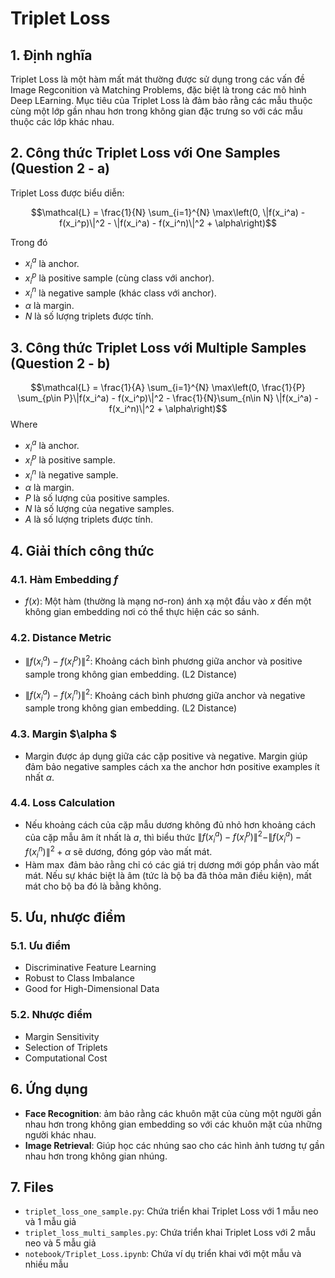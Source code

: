 # Triplet Loss
## 1. Định nghĩa
Triplet Loss là một hàm mất mát thường được sử dụng trong các vấn đề Image Regconition và Matching Problems, đặc biệt là trong các mô hình Deep LEarning. Mục tiêu của Triplet Loss là đảm bảo rằng các mẫu thuộc cùng một lớp gần nhau hơn trong không gian đặc trưng so với các mẫu thuộc các lớp khác nhau.
## 2. Công thức Triplet Loss với One Samples (Question 2 - a)
Triplet Loss được biểu diễn:

$$\mathcal{L} = \frac{1}{N} \sum_{i=1}^{N} \max\left(0, \|f(x_i^a) - f(x_i^p)\|^2 - \|f(x_i^a) - f(x_i^n)\|^2 + \alpha\right)$$

Trong đó
- $x_i^a$ là anchor.
- $x_i^p$ là positive sample (cùng class với anchor).
- $x_i^n$ là negative sample (khác class với anchor).
- $α$ là margin.
- $N$ là số lượng triplets được tính.

## 3. Công thức Triplet Loss với Multiple Samples (Question 2 - b)
$$\mathcal{L} = \frac{1}{A} \sum_{i=1}^{N} \max\left(0, \frac{1}{P} \sum_{p\in P}\|f(x_i^a) - f(x_i^p)\|^2 - \frac{1}{N}\sum_{n\in N} \|f(x_i^a) - f(x_i^n)\|^2 + \alpha\right)$$
Where
- $x_i^a$ là anchor.
- $x_i^p$ là positive sample.
- $x_i^n$ là negative sample.
- $α$ là margin.
- $P$ là số lượng của positive samples.
- $N$ là số lượng của negative samples.
- $A$ là số lượng triplets được tính.
## 4. Giải thích công thức
### 4.1. Hàm Embedding $f$
- $f(x)$: Một hàm (thường là mạng nơ-ron) ánh xạ một đầu vào $x$ đến một không gian embedding nơi có thể thực hiện các so sánh.
### 4.2. Distance Metric
- $\|f(x_i^a) - f(x_i^p)\|^2$: Khoảng cách bình phương giữa anchor và positive sample trong không gian embedding. (L2 Distance)

- $\|f(x_i^a) - f(x_i^n)\|^2$: Khoảng cách bình phương giữa anchor và negative sample trong không gian embedding. (L2 Distance)
### 4.3. Margin $\alpha $
- Margin được áp dụng giữa các cặp positive và negative. Margin giúp đảm bảo negative samples cách xa the anchor hơn positive examples ít nhất $\alpha$.
### 4.4. Loss Calculation
- Nếu khoảng cách của cặp mẫu dương không đủ nhỏ hơn khoảng cách của cặp mẫu âm ít nhất là $a$, thì biểu thức $\|f(x_i^a) - f(x_i^p)\|^2 - \|f(x_i^a) - f(x_i^n)\|^2 + \alpha$ sẽ dương, đóng góp vào mất mát.
- Hàm $\max$ đảm bảo rằng chỉ có các giá trị dương mới góp phần vào mất mát. Nếu sự khác biệt là âm (tức là bộ ba đã thỏa mãn điều kiện), mất mát cho bộ ba đó là bằng không.
## 5. Ưu, nhược điểm
### 5.1. Ưu điểm
- Discriminative Feature Learning
- Robust to Class Imbalance
- Good for High-Dimensional Data

### 5.2. Nhược điểm
- Margin Sensitivity
- Selection of Triplets
- Computational Cost
## 6. Ứng dụng
- **Face Recognition**: ảm bảo rằng các khuôn mặt của cùng một người gần nhau hơn trong không gian embedding so với các khuôn mặt của những người khác nhau.
- **Image Retrieval**: Giúp học các nhúng sao cho các hình ảnh tương tự gần nhau hơn trong không gian nhúng.

## 7. Files
- `triplet_loss_one_sample.py`:  Chứa triển khai Triplet Loss với 1 mẫu neo và 1 mẫu giả
- `triplet_loss_multi_samples.py`: Chứa triển khai Triplet Loss với 2 mẫu neo và 5 mẫu giả
- `notebook/Triplet_Loss.ipynb`: Chứa ví dụ triển khai với một mẫu và nhiều mẫu
